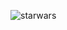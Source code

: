 ![starwars](https://github.com/karinahuizar/typescript_starwars_game/assets/16652730/cb7a5a0f-0eff-40bd-a8f4-3a859c92bac3)
